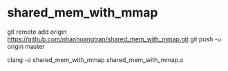 # shared_mem_with_mmap
git remote add origin https://github.com/nhanhoangtran/shared_mem_with_mmap.git
git push -u origin master

clang -o shared_mem_with_mmap shared_mem_with_mmap.c
